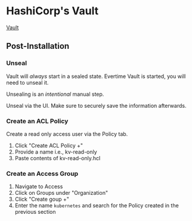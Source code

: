 # HashiCorp's Vault

[Vault](https://developer.hashicorp.com/vault/docs/what-is-vault)

## Post-Installation

### Unseal

Vault will _always_ start in a sealed state. Evertime Vault is started, you will need to unseal it.

Unsealing is an _intentional_ manual step.

Unseal via the UI. Make sure to securely save the information afterwards.

### Create an ACL Policy

Create a read only access user via the Policy tab.

1. Click "Create ACL Policy +"
2. Provide a name i.e., kv-read-only
3. Paste contents of kv-read-only.hcl

### Create an Access Group

1. Navigate to Access
2. Click on Groups under "Organization"
3. Click "Create goup +"
4. Enter the name `kubernetes` and search for the Policy created in the previous section
